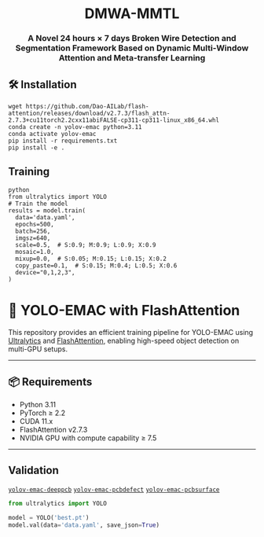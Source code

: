 <div align="center">
<h1>DMWA-MMTL</h1>
<h3>A Novel 24 hours × 7 days Broken Wire Detection and Segmentation Framework Based on Dynamic Multi-Window Attention and Meta-transfer Learning</h3>

</div>

## 🛠️ Installation
```
wget https://github.com/Dao-AILab/flash-attention/releases/download/v2.7.3/flash_attn-2.7.3+cu11torch2.2cxx11abiFALSE-cp311-cp311-linux_x86_64.whl
conda create -n yolov-emac python=3.11
conda activate yolov-emac
pip install -r requirements.txt
pip install -e .
```

## Training 
```
python
from ultralytics import YOLO
# Train the model
results = model.train(
  data='data.yaml',
  epochs=500, 
  batch=256, 
  imgsz=640,
  scale=0.5,  # S:0.9; M:0.9; L:0.9; X:0.9
  mosaic=1.0,
  mixup=0.0,  # S:0.05; M:0.15; L:0.15; X:0.2
  copy_paste=0.1,  # S:0.15; M:0.4; L:0.5; X:0.6
  device="0,1,2,3",
)
```
# 🚀 YOLO-EMAC with FlashAttention

This repository provides an efficient training pipeline for YOLO-EMAC using [Ultralytics](https://github.com/ultralytics/ultralytics) and [FlashAttention](https://github.com/Dao-AILab/flash-attention), enabling high-speed object detection on multi-GPU setups.

---

## 📦 Requirements

- Python 3.11
- PyTorch ≥ 2.2
- CUDA 11.x
- FlashAttention v2.7.3
- NVIDIA GPU with compute capability ≥ 7.5

---

## Validation
[`yolov-emac-deeppcb`](https://github.com/wuhan66/YOLO-EMAC/edit/main/training_logs_and_weights/deeppcb/best.pt)
[`yolov-emac-pcbdefect`](https://github.com/wuhan66/YOLO-EMAC/edit/main/training_logs_and_weights/pcbdefect/best.pt)
[`yolov-emac-pcbsurface`](https://github.com/wuhan66/YOLO-EMAC/edit/main/training_logs_and_weights/pcbsurface/best.pt)

```python
from ultralytics import YOLO

model = YOLO('best.pt')
model.val(data='data.yaml', save_json=True)
```

